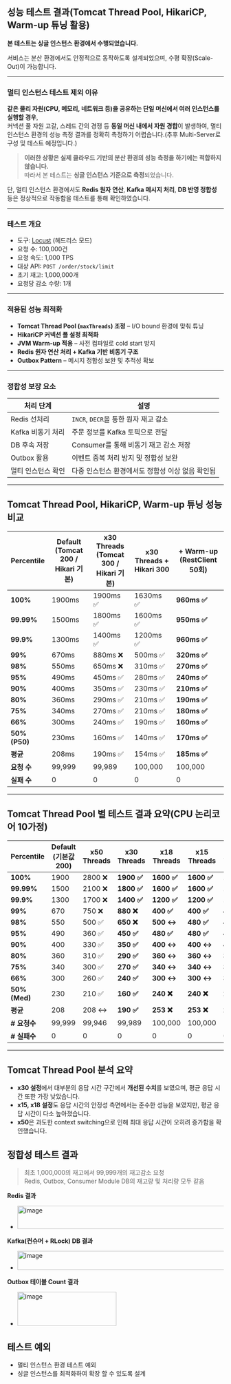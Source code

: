 
## 성능 테스트 결과(Tomcat Thread Pool, HikariCP, Warm-up 튜닝 활용)

**본 테스트는 싱글 인스턴스 환경에서 수행되었습니다.**

서비스는 분산 환경에서도 안정적으로 동작하도록 설계되었으며, 수평 확장(Scale-Out)이 가능합니다.

---

### 멀티 인스턴스 테스트 제외 이유

**같은 물리 자원(CPU, 메모리, 네트워크 등)을 공유하는 단일 머신에서 여러 인스턴스를 실행할 경우**,  
커넥션 풀 자원 고갈, 스레드 간의 경쟁 등 **동일 머신 내에서 자원 경합**이 발생하여, 멀티 인스턴스 환경의 성능 측정 결과를 정확히 측정하기 어렵습니다.(추후 Multi-Server로 구성 및 테스트 예정입니다.)

> **이러한 상황은 실제 클라우드 기반의 분산 환경의 성능 측정을 하기에는 적합하지 않습니다.**  
> 따라서 본 테스트는 **싱글 인스턴스 기준으로 측정**되었습니다.

단, 멀티 인스턴스 환경에서도 **Redis 원자 연산**, **Kafka 메시지 처리**, **DB 반영 정합성** 등은 정상적으로 작동함을 테스트를 통해 확인하였습니다.

---

### 테스트 개요

- 도구: [Locust](https://locust.io/) (헤드리스 모드)
- 요청 수: 100,000건
- 요청 속도: 1,000 TPS
- 대상 API: `POST /order/stock/limit`
- 초기 재고: 1,000,000개
- 요청당 감소 수량: 1개

---

### 적용된 성능 최적화

- **Tomcat Thread Pool (`maxThreads`) 조정** – I/O bound 환경에 맞춰 튜닝
- **HikariCP 커넥션 풀 설정 최적화**
- **JVM Warm-up 적용** – 사전 컴파일로 cold start 방지
- **Redis 원자 연산 처리 + Kafka 기반 비동기 구조**
- **Outbox Pattern** – 메시지 정합성 보완 및 추적성 확보

---

### 정합성 보장 요소

| 처리 단계           | 설명 |
|--------------------|------|
| Redis 선처리        | `INCR`, `DECR`을 통한 원자 재고 감소 |
| Kafka 비동기 처리   | 주문 정보를 Kafka 토픽으로 전달 |
| DB 후속 저장        | Consumer를 통해 비동기 재고 감소 저장 |
| Outbox 활용         | 이벤트 중복 처리 방지 및 정합성 보완 |
| 멀티 인스턴스 확인 | 다중 인스턴스 환경에서도 정합성 이상 없음 확인됨 |

---


## Tomcat Thread Pool, HikariCP, Warm-up 튜닝 성능 비교

| Percentile    | Default<br>(Tomcat 200 / Hikari 기본) | x30 Threads<br>(Tomcat 300 / Hikari 기본) | x30 Threads + Hikari 300 | + Warm-up (RestClient 50회) |
|---------------|----------------------------------------|--------------------------------------------|----------------------------|-----------------------------|
| **100%**      | 1900ms                                 | 1900ms ✅                                   | 1630ms ✅                  | **960ms ✅**                |
| **99.99%**    | 1500ms                                 | 1800ms ✅                                   | 1600ms ✅                  | **950ms ✅**                |
| **99.9%**     | 1300ms                                 | 1400ms ✅                                   | 1200ms ✅                  | **960ms ✅**                |
| **99%**       | 670ms                                  | 880ms ❌                                   | 500ms ✅                   | **320ms ✅**                |
| **98%**       | 550ms                                  | 650ms ❌                                   | 310ms ✅                   | **270ms ✅**                |
| **95%**       | 490ms                                  | 450ms ✅                                   | 280ms ✅                   | **240ms ✅**                |
| **90%**       | 400ms                                  | 350ms ✅                                   | 230ms ✅                   | **210ms ✅**                |
| **80%**       | 360ms                                  | 290ms ✅                                   | 210ms ✅                   | **190ms ✅**                |
| **75%**       | 340ms                                  | 270ms ✅                                   | 210ms ✅                   | **180ms ✅**                |
| **66%**       | 300ms                                  | 240ms ✅                                   | 190ms ✅                   | **160ms ✅**                |
| **50% (P50)** | 230ms                                  | 160ms ✅                                   | 140ms ✅                   | **170ms ✅**                |
| **평균**        | 208ms                                  | 190ms ✅                                   | 154ms ✅                   | **185ms ✅**                |
| **요청 수**      | 99,999                                 | 99,989                                     | 100,000                    | 100,000                     |
| **실패 수**      | 0                                      | 0                                          | 0                          | 0                           |


---

## Tomcat Thread Pool 별 테스트 결과 요약(CPU 논리코어 10가정)

| Percentile    | Default<br>(기본값 200) | x50 Threads | x30 Threads | x18 Threads | x15 Threads | x10 Threads |
| ------------- | -------------------- | ----------- | ----------- | ----------- | ----------- | ----------- |
| **100%**      | 1900                 | 2800 ❌      | **1900 ✅**  | **1600 ✅**  | **1600 ✅**  | **1600 ✅**  |
| **99.99%**    | 1500                 | 2100 ❌      | **1800 ✅**  | **1600 ✅**  | **1600 ✅**  | **1300 ✅**  |
| **99.9%**     | 1300                 | 1700 ❌      | **1400 ✅**  | **1200 ✅**  | **1200 ✅**  | **1200 ✅**  |
| **99%**       | 670                  | 750 ❌       | **880 ❌**   | **400 ✅**   | **400 ✅**   | **400 ✅**   |
| **98%**       | 550                  | 500 ✅       | **650 ❌**   | **500 ↔**   | **480 ✅**   | **440 ✅**   |
| **95%**       | 490                  | 360 ✅       | **450 ✅**   | **480 ✅**   | **480 ✅**   | **440 ✅**   |
| **90%**       | 400                  | 330 ✅       | **350 ✅**   | **400 ↔**   | **400 ↔**   | **400 ↔**   |
| **80%**       | 360                  | 310 ✅       | **290 ✅**   | **360 ↔**   | **360 ↔**   | **370 ❌**   |
| **75%**       | 340                  | 300 ✅       | **270 ✅**   | **340 ↔**   | **340 ↔**   | **350 ❌**   |
| **66%**       | 300                  | 260 ✅       | **240 ✅**   | **300 ↔**   | **300 ↔**   | **330 ❌**   |
| **50% (Med)** | 230                  | 210 ✅       | **160 ✅**   | **240 ❌**   | **240 ❌**   | **270 ❌**   |
| **평균**        | 208                  | 208 ↔       | **190 ✅**   | **253 ❌**   | **253 ❌**   | **264 ❌**   |
| **# 요청수**     | 99,999               | 99,946      | 99,989      | 100,000     | 100,000     | 100,000     |
| **# 실패수**     | 0                    | 0           | 0           | 0           | 0           | 0           |

---

## Tomcat Thread Pool 분석 요약

- **x30 설정**에서 대부분의 응답 시간 구간에서 **개선된 수치**를 보였으며, 평균 응답 시간 또한 가장 낮았습니다.
- **x15, x18 설정**도 응답 시간의 안정성 측면에서는 준수한 성능을 보였지만, 평균 응답 시간이 다소 높아졌습니다.
- **x50**은 과도한 context switching으로 인해 최대 응답 시간이 오히려 증가함을 확인했습니다.


## 정합성 테스트 결과
> 최초 1,000,000의 재고에서 99,999개의 재고감소 요청<br>
> Redis, Outbox, Consumer Module DB의 재고량 및 처리량 모두 같음

**Redis 결과**<br>

- <img width="543" height="54" alt="image" src="https://github.com/user-attachments/assets/86704bcb-befd-40a6-8b35-1696cf29b914" /><br>

**Kafka(컨슈머 + RLock) DB 결과** <br>

- <img width="1159" height="44" alt="image" src="https://github.com/user-attachments/assets/5bf991e2-f259-484c-9e47-78119b59862f" /><br>

**Outbox 테이블 Count 결과**<br>

- <img width="230" height="79" alt="image" src="https://github.com/user-attachments/assets/b7a22cec-9d0f-4a61-824a-f994299e9938" /><br>

## 테스트 예외
- 멀티 인스턴스 환경 테스트 예외
- 싱글 인스턴스를 최적화하여 확장 할 수 있도록 설계

